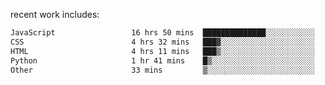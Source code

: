 
<!--<img width="1415" height="100" alt="blu" src="https://github.com/rdsilva01/rdsilva01/assets/101207588/deb060e5-d035-4f09-b511-e3f50605b207">-->

<!-- \> Enthusiastic about developing and building solutions <br>
\> Computer Science and Engineering @ UBI -->

<!-- <a href="https://www.rodrigosilva.live/">personal website</a> 🏁 -->

<!-- ![](https://komarev.com/ghpvc/?username=rdsilva01) -->

recent work includes:
<!--START_SECTION:waka-->

```txt
JavaScript                 16 hrs 50 mins  ██████████████░░░░░░░░░░░   56.01 %
CSS                        4 hrs 32 mins   ███▓░░░░░░░░░░░░░░░░░░░░░   15.08 %
HTML                       4 hrs 11 mins   ███▒░░░░░░░░░░░░░░░░░░░░░   13.93 %
Python                     1 hr 41 mins    █▒░░░░░░░░░░░░░░░░░░░░░░░   05.62 %
Other                      33 mins         ▒░░░░░░░░░░░░░░░░░░░░░░░░   01.88 %
```

<!--END_SECTION:waka-->

